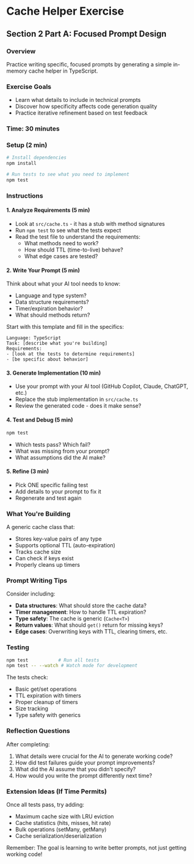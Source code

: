 # Cache Helper Exercise

## Section 2 Part A: Focused Prompt Design

### Overview
Practice writing specific, focused prompts by generating a simple in-memory cache helper in TypeScript.

### Exercise Goals
- Learn what details to include in technical prompts
- Discover how specificity affects code generation quality  
- Practice iterative refinement based on test feedback

### Time: 30 minutes

### Setup (2 min)

```bash
# Install dependencies
npm install

# Run tests to see what you need to implement
npm test
```

### Instructions

#### 1. Analyze Requirements (5 min)
- Look at `src/cache.ts` - it has a stub with method signatures
- Run `npm test` to see what the tests expect
- Read the test file to understand the requirements:
  - What methods need to work?
  - How should TTL (time-to-live) behave?
  - What edge cases are tested?

#### 2. Write Your Prompt (5 min)
Think about what your AI tool needs to know:
- Language and type system?
- Data structure requirements?
- Timer/expiration behavior?
- What should methods return?

Start with this template and fill in the specifics:
```
Language: TypeScript
Task: [describe what you're building]
Requirements:
- [look at the tests to determine requirements]
- [be specific about behavior]
```

#### 3. Generate Implementation (10 min)
- Use your prompt with your AI tool (GitHub Copilot, Claude, ChatGPT, etc.)
- Replace the stub implementation in `src/cache.ts`
- Review the generated code - does it make sense?

#### 4. Test and Debug (5 min)
```bash
npm test
```
- Which tests pass? Which fail?
- What was missing from your prompt?
- What assumptions did the AI make?

#### 5. Refine (3 min)
- Pick ONE specific failing test
- Add details to your prompt to fix it
- Regenerate and test again

### What You're Building

A generic cache class that:
- Stores key-value pairs of any type
- Supports optional TTL (auto-expiration)
- Tracks cache size
- Can check if keys exist
- Properly cleans up timers

### Prompt Writing Tips

Consider including:
- **Data structures**: What should store the cache data?
- **Timer management**: How to handle TTL expiration?
- **Type safety**: The cache is generic (`Cache<T>`)
- **Return values**: What should `get()` return for missing keys?
- **Edge cases**: Overwriting keys with TTL, clearing timers, etc.

### Testing

```bash
npm test           # Run all tests
npm test -- --watch # Watch mode for development
```

The tests check:
- Basic get/set operations
- TTL expiration with timers
- Proper cleanup of timers
- Size tracking
- Type safety with generics

### Reflection Questions

After completing:
1. What details were crucial for the AI to generate working code?
2. How did test failures guide your prompt improvements?
3. What did the AI assume that you didn't specify?
4. How would you write the prompt differently next time?

### Extension Ideas (If Time Permits)

Once all tests pass, try adding:
- Maximum cache size with LRU eviction
- Cache statistics (hits, misses, hit rate)
- Bulk operations (setMany, getMany)
- Cache serialization/deserialization

Remember: The goal is learning to write better prompts, not just getting working code!
